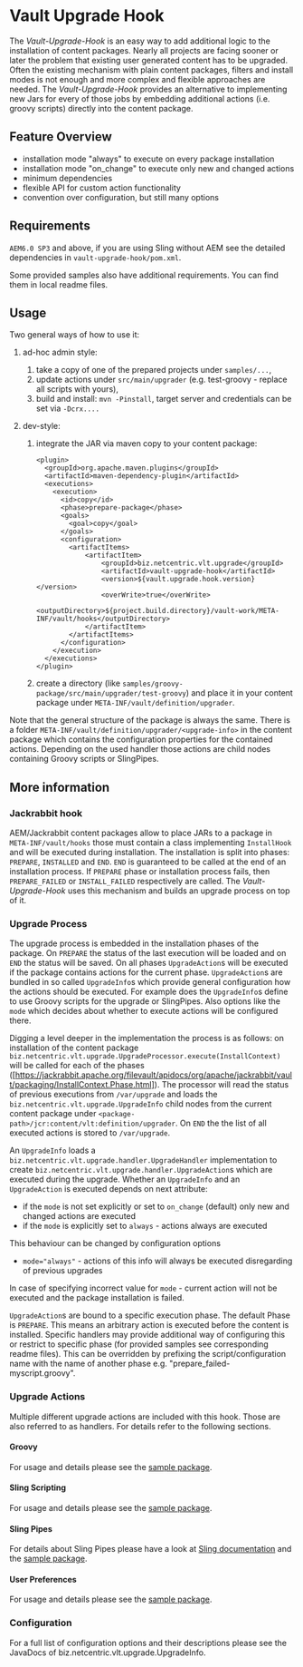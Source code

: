 # Vault Upgrade Hook

The *Vault-Upgrade-Hook* is an easy way to add additional logic to the installation of content packages. Nearly all projects are facing sooner or later the problem that existing user generated content has to be upgraded. Often the existing mechanism with plain content packages, filters and install modes is not enough and more complex and flexible approaches are needed. The *Vault-Upgrade-Hook* provides an alternative to implementing new Jars for every of those jobs by embedding additional actions (i.e. groovy scripts) directly into the content package. 

## Feature Overview

- installation mode "always" to execute on every package installation 
- installation mode "on_change" to execute only new and changed actions
- minimum dependencies
- flexible API for custom action functionality
- convention over configuration, but still many options

## Requirements
 
`AEM6.0 SP3` and above, if you are using Sling without AEM see the detailed dependencies in `vault-upgrade-hook/pom.xml`.

Some provided samples also have additional requirements. You can find them in local readme files.

## Usage

Two general ways of how to use it: 

1. ad-hoc admin style:
    1. take a copy of one of the prepared projects under `samples/...`, 
    1. update actions under `src/main/upgrader` (e.g. test-groovy - replace all scripts with yours),
    1. build and install: `mvn -Pinstall`, target server and credentials can be set via `-Dcrx....`

2. dev-style:
    1. integrate the JAR via maven copy to your content package:
        ```
        <plugin>
          <groupId>org.apache.maven.plugins</groupId>
          <artifactId>maven-dependency-plugin</artifactId>
          <executions>
            <execution>
              <id>copy</id>
              <phase>prepare-package</phase>
              <goals>
                <goal>copy</goal>
              </goals>
              <configuration>
                <artifactItems>
                    <artifactItem>
                        <groupId>biz.netcentric.vlt.upgrade</groupId>
                        <artifactId>vault-upgrade-hook</artifactId>
                        <version>${vault.upgrade.hook.version}</version>
                        <overWrite>true</overWrite>
                        <outputDirectory>${project.build.directory}/vault-work/META-INF/vault/hooks</outputDirectory>
                    </artifactItem>
                </artifactItems>
              </configuration>
            </execution>
          </executions>
        </plugin>
        ```
    2. create a directory (like `samples/groovy-package/src/main/upgrader/test-groovy`) and place it in your content package under `META-INF/vault/definition/upgrader`.

Note that the general structure of the package is always the same. There is a folder `META-INF/vault/definition/upgrader/<upgrade-info>` in the content package which contains the configuration properties for the contained actions. Depending on the used handler those actions are child nodes containing Groovy scripts or SlingPipes.   

## More information

### Jackrabbit hook

AEM/Jackrabbit content packages allow to place JARs to a package in `META-INF/vault/hooks` those must contain a class implementing `InstallHook` and will be executed during installation. The installation is split into phases: `PREPARE`, `INSTALLED` and `END`. `END` is guaranteed to be called at the end of an installation process. If `PREPARE` phase or installation process fails, then `PREPARE_FAILED` or `INSTALL_FAILED` respectively are called. The *Vault-Upgrade-Hook* uses this mechanism and builds an upgrade process on top of it.

### Upgrade Process

The upgrade process is embedded in the installation phases of the package. On `PREPARE` the status of the last execution will be loaded and on `END` the status will be saved. On all phases `UpgradeAction`s will be executed if the package contains actions for the current phase. `UpgradeAction`s are bundled in so called `UpgradeInfo`s which provide general configuration how the actions should be executed. For example does the `UpgradeInfo`s define to use Groovy scripts for the upgrade or SlingPipes. Also options like the `mode` which decides about whether to execute actions will be configured there.

Digging a level deeper in the implementation the process is as follows: on installation of the content package `biz.netcentric.vlt.upgrade.UpgradeProcessor.execute(InstallContext)` will be called for each of the phases ([https://jackrabbit.apache.org/filevault/apidocs/org/apache/jackrabbit/vault/packaging/InstallContext.Phase.html]). The processor will read the status of previous executions from `/var/upgrade` and loads the `biz.netcentric.vlt.upgrade.UpgradeInfo` child nodes from the current content package under `<package-path>/jcr:content/vlt:definition/upgrader`. On `END` the the list of all executed actions is stored to `/var/upgrade`.

An `UpgradeInfo` loads a `biz.netcentric.vlt.upgrade.handler.UpgradeHandler` implementation to create `biz.netcentric.vlt.upgrade.handler.UpgradeAction`s which are executed during the upgrade. Whether an `UpgradeInfo` and an `UpgradeAction` is executed depends on next attribute:

- if the `mode` is not set explicitly or set to `on_change` (default) only new and changed actions are executed 
- if the `mode` is explicitly set to `always` - actions always are executed

This behaviour can be changed by configuration options 
- `mode="always"` - actions of this info will always be executed disregarding of previous upgrades

In case of specifying incorrect value for `mode` - current action will not be executed and the package installation is failed.

`UpgradeAction`s are bound to a specific execution phase. The default Phase is `PREPARE`. This means an arbitrary action is executed before the content is installed. Specific handlers may provide additional way of configuring this or restrict to specific phase (for provided samples see corresponding readme files). This can be overridden by prefixing the script/configuration name with the name of another phase e.g. "prepare_failed-myscript.groovy".

### Upgrade Actions
Multiple different upgrade actions are included with this hook. Those are also referred to as handlers. For details refer to the following sections.

#### Groovy

For usage and details please see the [sample package](samples/groovy-package).

#### Sling Scripting

For usage and details please see the [sample package](samples/script-package).

#### Sling Pipes

For details about Sling Pipes please have a look at [Sling documentation](https://sling.apache.org/documentation/bundles/sling-pipes.html) and the [sample package](samples/sling-pipes-package).

#### User Preferences

For usage and details please see the [sample package](samples/userpreferences-package).

### Configuration

For a full list of configuration options and their descriptions please see the JavaDocs of biz.netcentric.vlt.upgrade.UpgradeInfo.
